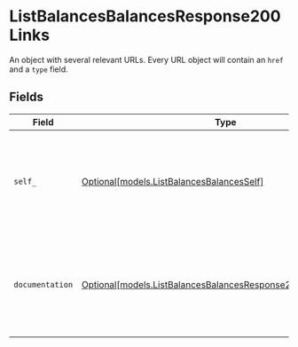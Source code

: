# ListBalancesBalancesResponse200Links

An object with several relevant URLs. Every URL object will contain an `href` and a `type` field.


## Fields

| Field                                                                                                                      | Type                                                                                                                       | Required                                                                                                                   | Description                                                                                                                |
| -------------------------------------------------------------------------------------------------------------------------- | -------------------------------------------------------------------------------------------------------------------------- | -------------------------------------------------------------------------------------------------------------------------- | -------------------------------------------------------------------------------------------------------------------------- |
| `self_`                                                                                                                    | [Optional[models.ListBalancesBalancesSelf]](../models/listbalancesbalancesself.md)                                         | :heavy_minus_sign:                                                                                                         | In v2 endpoints, URLs are commonly represented as objects with an `href` and `type` field.                                 |
| `documentation`                                                                                                            | [Optional[models.ListBalancesBalancesResponse200Documentation]](../models/listbalancesbalancesresponse200documentation.md) | :heavy_minus_sign:                                                                                                         | In v2 endpoints, URLs are commonly represented as objects with an `href` and `type` field.                                 |